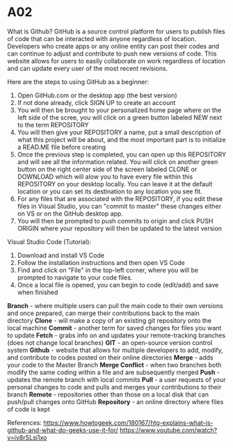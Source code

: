 # A02
What is Github? 
GitHub is a source control platform for users to publish files of code that can be interacted with anyone regardless of location. Developers who create apps or any online entity can post their codes and can continue to adjust and contribute to push new versions of code. This website allows for users to easily collaborate on work regardless of location and can update every user of the most recent revisions.

Here are the steps to using GitHub as a beginner:
1. Open GitHub.com or the desktop app (the best version)
2. If not done already, click SIGN UP to create an account
3. You will then be brought to your personalized home page where on the left side of the scree, you will click on a green button labeled NEW next to the term REPOSITORY
4. You will then give your REPOSITORY a name, put a small description of what this project will be about, and the most important part is to initialize a READ.ME file before creating
5. Once the previous step is completed, you can open up this REPOSITORY and will see all the information related. You will click on another green button on the right center side of the screen labeled CLONE or DOWNLOAD which will alow you to have every file within this REPOSITORY on your desktop locally. You can leave it at the default location or you can set its destination to any location you see fit.
6. For any files that are associated with the REPOSITORY, if you edit these files in Visual Studio, you can "commit to master" these changes either on VS or on the GitHub desktop app.
7. You will then be prompted to push commits to origin and click PUSH ORIGIN where your repository will then be updated to the latest version

Visual Studio Code (Tutorial):
1. Download and install VS Code
2. Follow the installation instructions and then open VS Code
3. Find and click on "File" in the top-left corner, where you will be prompted to navigate to your code files.
4. Once a local file is opened, you can begin to code (edit/add) and save when finished

**Branch** - where multiple users can pull the main code to their own versions and once prepared, can merge their contributions back to the main directory
**Clone** - will make a copy of an existing git repository onto the local machine
**Commit** - another term for saved changes for files you want to update
**Fetch** - grabs info on and updates your remote-tracking branches (does not change local branches)
**GIT** - an open-source version control system
**Github** - website that allows for multiple developers to add, modify, and contribute to codes posted on their online directories
**Merge** - adds your code to the Master Branch
**Merge Conflict** - when two branches both modify the same coding within a file and are subsequently merged
**Push** - updates the remote branch with local commits
**Pull** - a user requests of your personal changes to code and pulls and merges your contributions to their branch
**Remote** - repositories other than those on a local disk that can push/pull changes onto GitHub
**Repository** - an online directory where files of code is kept


References:
https://www.howtogeek.com/180167/htg-explains-what-is-github-and-what-do-geeks-use-it-for/
https://www.youtube.com/watch?v=iv8rSLsi1xo
